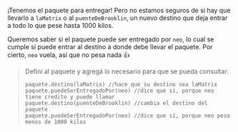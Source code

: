¡Tenemos el paquete para entregar! Pero no estamos seguros de si hay que llevarlo a `laMatrix` o al `puenteDeBrooklin`, un nuevo destino que deja entrar a todo lo que pese hasta 1000 kilos.

Queremos saber si el paquete puede ser entregado por `neo`, lo cual se cumple si puede entrar al destino a donde debe llevar el paquete. Por cierto, `neo` vuela, así que no pesa nada :+1:

> Definí al paquete y agregá lo necesario para que se pueda consultar:
> 
> ```wollok
> paquete.destino(laMatrix) //hace que su destino sea laMatrix
> paquete.puedeSerEntregadoPor(neo) //dice que sí, porque neo tiene credito y puede llamar
> paquete.destino(puenteDeBrooklin) //cambia el destino del paquete
> paquete.puedeSerEntregadoPor(neo) //dice que sí, porque neo pesa menos de 1000 kilos
> ```